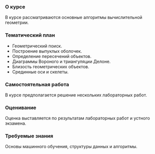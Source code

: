 ### О курсе
В курсе рассматриваются основные алгоритмы вычислительной геометрии.

### Тематический план
* Геометрический поиск.
* Построение выпуклых оболочек.
* Определение пересечений объектов.
* Диаграммы Вороного и триангуляции Делоне.
* Близость геометрических объектов.
* Срединные оси и скелеты.

### Самостоятельная работа
В курсе предполагается решение нескольких лабораторных работ.

### Оценивание
Оценка выставляется по результатам лабораторных работ и устного экзамена.

### Требуемые знания
Основы машинного обучения, структуры данных и алгоритмы.
